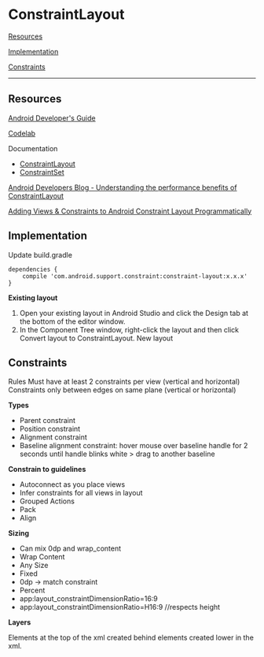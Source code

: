 # ConstraintLayout

[Resources](#Resources)

[Implementation](#Implementation)

[Constraints](#Constraints)

---

## Resources

[Android Developer's Guide](https://developer.android.com/training/constraint-layout/index.html)

[Codelab](https://codelabs.developers.google.com/codelabs/constraint-layout/index.html?index=..%2F..%2Findex)

Documentation
- [ConstraintLayout](https://developer.android.com/reference/android/support/constraint/ConstraintLayout)
- [ConstraintSet](https://developer.android.com/reference/android/support/constraint/ConstraintSet.html)

[Android Developers Blog - Understanding the performance benefits of ConstraintLayout](https://android-developers.googleblog.com/2017/08/understanding-performance-benefits-of.html)

[Adding Views & Constraints to Android Constraint Layout Programmatically](http://www.zoftino.com/adding-views-&-constraints-to-android-constraint-layout-programmatically)

## Implementation

Update build.gradle

    dependencies {
        compile 'com.android.support.constraint:constraint-layout:x.x.x'
    }

**Existing layout**

1. Open your existing layout in Android Studio and click the Design tab at the bottom of the editor window.
2. In the Component Tree window, right-click the layout and then click Convert layout to ConstraintLayout.
New layout

## Constraints

Rules
Must have at least 2 constraints per view (vertical and horizontal)
Constraints only between edges on same plane (vertical or horizontal)

**Types**

- Parent constraint
- Position constraint
- Alignment constraint
- Baseline alignment constraint: hover mouse over baseline handle for 2 seconds until handle blinks white > drag to another baseline

**Constrain to guidelines**

- Autoconnect as you place views 
- Infer constraints for all views in layout 
- Grouped Actions
- Pack
- Align

**Sizing**
- Can mix 0dp and wrap_content
- Wrap Content  
- Any Size  
- Fixed  
- 0dp → match constraint
- Percent
- app:layout_constraintDimensionRatio=16:9
- app:layout_constraintDimensionRatio=H16:9 //respects height

**Layers**

Elements at the top of the xml created behind elements created lower in the xml.
